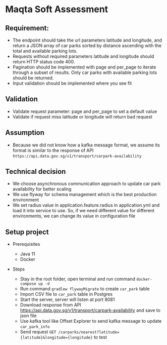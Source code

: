 # Maqta Soft Assessment

## Requirement:
- The endpoint should take the url parameters latitude and longitude, and return a JSON 
array of
car parks sorted by distance ascending with the total and available parking lots.
- Requests without required parameters latitude and longitude should return HTTP status
code 400.
- Pagination should be implemented with page and per_page to iterate through a subset of
results. Only car parks with available parking lots should be returned.
- Input validation should be implemented where you see fit

## Validation
- Validate request parameter: page and per_page to set a default value
- Validate if request miss latitude or longitude will return bad request

##  Assumption
- Because we did not know how a kafka message format, we assume its format is similar to the response of API `https://api.data.gov.sg/v1/transport/carpark-availability`

## Technical decision
- We choose asynchronous communication approach to update car park availability for better scaling
- We use flyway for schema management which is the best production environment
- We set radius value in application.feature.radius in application.yml and load it into service to use. So, if we need different value for different environments, we can change its value in configuration file

## Setup project
- Prerequisites
    + Java 11
    + Docker

- Steps
    + Stay in the root folder, open terminal and  run command `docker-compose up -d`
    + Run command `gradlew flywayMigrate` to create `car_park` table 
    + Import CSV file to `car_park` table in Postgres 
    + Start the server, server will listen at port 8081
    + Download response from API https://api.data.gov.sg/v1/transport/carpark-availability and save to json file
    + Use kafka tool like Offset Explorer to send kafka message to update `car_park_info`
    + Send request `GET /carparks/nearest?latitude={latitude}&longitude={longitude}` to test